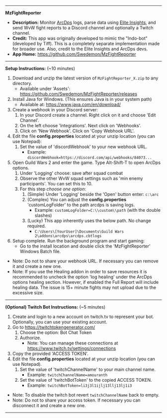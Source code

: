 ***************************************************************************************
**MzFightReporter** 
- **Description:** Monitor [ArcDps](https://www.deltaconnected.com/arcdps/) logs, parse data using [Elite Insights](https://github.com/baaron4/GW2-Elite-Insights-Parser), and send WvW fight reports to a Discord channel and optionally a Twitch channel.
- **Credit:** This app was originally developed to mimic the "Indo-bot" (developed by Tiff).  This is a completely separate implementation made for broader use.  Also, credit to the Elite Insights and ArcDps devs.
- **App Home:** https://github.com/Swedemon/MzFightReporter
***************************************************************************************
**Setup Instructions:** (~10 minutes)
1.  Download and unzip the latest version of ```MzFightReporter_X.zip``` to any directory.
	- Available under 'Assets':  https://github.com/Swedemon/MzFightReporter/releases
2.  Install Java for Windows.  (This ensures Java is in your system path)
	- Available at:  https://www.java.com/en/download/
3.  Create a webhook in your Discord server:
	1. In your Discord create a channel.  Right click on it and choose 'Edit Channel'.
	2. On the left choose 'Integrations'.  Next click on 'Webhooks'.
	3. Click on 'New Webhook'.  Click on 'Copy Webhook URL'.
4.  Edit the file **config.properties** located at your unzip location (you can use Notepad):
	1. Set the value of 'discordWebhook' to your new webhook URL.
		- Example: ```discordWebhook=https://discord.com/api/webhooks/84073...```
5.  Open Guild Wars 2 and enter the game.  Type Alt-Shift-T to open ArcDps options.
	1. Under 'Logging' choose: save after squad combat
	2. Observe the other WvW squad settings such as 'min enemy participants'.  You can set this to 10.
	3. For this step _choose one option_:
		1. (Simple) Under 'Logging' beside the 'Open' button enter: ```c:\arc```
		2. (Complex) You can adjust the **config.properties** 'customLogFolder' to the path arcdps is saving logs. 
			- Example:  ```customLogFolder=C:\\custom\\path``` (with the double slashes)
		3. (Lucky) This app inherently uses the below path.  No change required.
			- ```C:\Users\[YourUser]\Documents\Guild Wars 2\addons\arcdps\arcdps.cbtlogs```
6.  Setup complete.  Run the background program and start gaming:
	- Go to the install location and double click the 'MzFightReporter' Windows Batch file.
- Note: Do not to share your webhook URL.  If necessary you can remove it and create a new one.
- Note: If you use the Healing addon in order to save resources it is recommended to uncheck the option 'log healing' under the ArcDps options healing section.  However, if enabled the Full Report will include healing data.  The issue is 15+ minute fights may not upload due to the excessive size.
***************************************************************************************
**(Optional) Twitch Bot Instructions:** (~5 minutes)
1.  Create and login to a new account on twitch.tv to represent your bot.  Optionally, you can use your existing account.
2.  Go to https://twitchtokengenerator.com/
	1. Choose the option: Bot Chat Token
	2. Authorize.
		- Note: You can manage these connections at https://www.twitch.tv/settings/connections
3.  Copy the provided 'ACCESS TOKEN'.
4.  Edit the file **config.properties** located at your unzip location (you can use Notepad).
	1. Set the value of 'twitchChannelName' to your main channel name.
		- Example: ```twitchChannelName=amouranth```
	2. Set the value of 'twitchBotToken' to the copied ACCESS TOKEN.
		- Example: ```twitchBotToken=li3j3l1ijlj13llj13lj1i3```
- Note: To disable the twitch bot revert ```twitchChannelName``` back to empty.
- Note: Do not to share your access token.  If necessary you can disconnect it and create a new one.
***************************************************************************************
